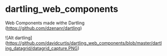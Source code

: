 dartling_web_components
=======================

Web Components made withe Dartling (https://github.com/dzenanr/dartling)



![Alt dartling] (https://github.com/davidcurtis/dartling_web_components/blob/master/dartling_datagrid/datagrid_capture.PNG)


